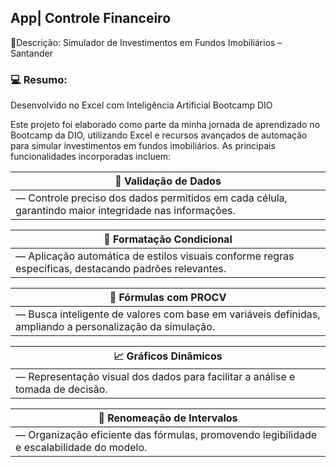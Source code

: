 ## App| Controle Financeiro







📝Descrição: Simulador de Investimentos em Fundos Imobiliários – Santander







### 💻 Resumo:







Desenvolvido no Excel com Inteligência Artificial  Bootcamp DIO







Este projeto foi elaborado como parte da minha jornada de aprendizado no Bootcamp da DIO, utilizando Excel e recursos avançados de automação para simular investimentos em fundos imobiliários. As principais funcionalidades incorporadas incluem:







| 🧩 Validação de Dados |
|--------------------------|
|  — Controle preciso dos dados permitidos em cada célula, garantindo maior integridade nas informações. |



| 🎯 Formatação Condicional |
|-----------------------------|
| — Aplicação automática de estilos visuais conforme regras específicas, destacando padrões relevantes. |







| 🔄 Fórmulas com PROCV |
|-------------------------|
| — Busca inteligente de valores com base em variáveis definidas, ampliando a personalização da simulação. |



| 📈 Gráficos Dinâmicos |
|-------------------------|
| — Representação visual dos dados para facilitar a análise e tomada de decisão. 



| 🔖 Renomeação de Intervalos |
|--------------------------------|
| — Organização eficiente das fórmulas, promovendo legibilidade e escalabilidade do modelo.  |
